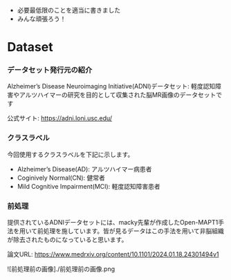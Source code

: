 - 必要最低限のことを適当に書きました
- みんな頑張ろう！

# Dataset 
### データセット発行元の紹介
Alzheimer’s Disease Neuroimaging Initiative(ADNI)データセット: 軽度認知障害やアルツハイマーの研究を目的として収集された脳MR画像のデータセットです

公式サイト: https://adni.loni.usc.edu/

### クラスラベル
今回使用するクラスラベルを下記に示します。
- Alzheimer’s Disease(AD): アルツハイマー病患者
- Coginively Normal(CN): 健常者
- Mild Cognitive Impairment(MCI): 軽度認知障害患者

### 前処理
提供されているADNIデータセットには、macky先輩が作成したOpen-MAPT1手法を用いて前処理を施しています。皆が見るデータはこの手法を用いて非脳組織が除去されたものになっていると思います。

論文URL: https://www.medrxiv.org/content/10.1101/2024.01.18.24301494v1

![前処理前の画像]./前処理前の画像.png
